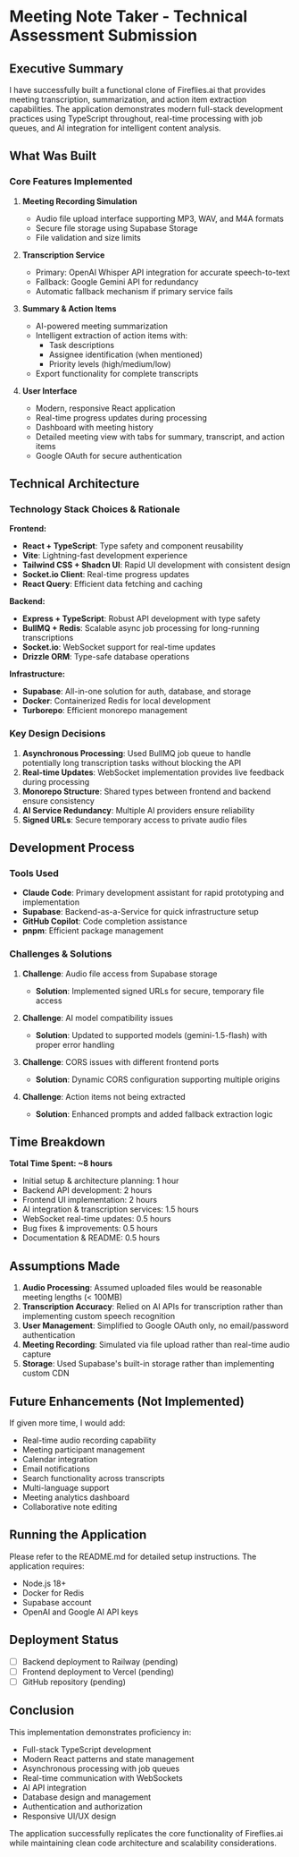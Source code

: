 # Meeting Note Taker - Technical Assessment Submission

## Executive Summary

I have successfully built a functional clone of Fireflies.ai that provides meeting transcription, summarization, and action item extraction capabilities. The application demonstrates modern full-stack development practices using TypeScript throughout, real-time processing with job queues, and AI integration for intelligent content analysis.

## What Was Built

### Core Features Implemented

1. **Meeting Recording Simulation**
   - Audio file upload interface supporting MP3, WAV, and M4A formats
   - Secure file storage using Supabase Storage
   - File validation and size limits

2. **Transcription Service**
   - Primary: OpenAI Whisper API integration for accurate speech-to-text
   - Fallback: Google Gemini API for redundancy
   - Automatic fallback mechanism if primary service fails

3. **Summary & Action Items**
   - AI-powered meeting summarization
   - Intelligent extraction of action items with:
     - Task descriptions
     - Assignee identification (when mentioned)
     - Priority levels (high/medium/low)
   - Export functionality for complete transcripts

4. **User Interface**
   - Modern, responsive React application
   - Real-time progress updates during processing
   - Dashboard with meeting history
   - Detailed meeting view with tabs for summary, transcript, and action items
   - Google OAuth for secure authentication

## Technical Architecture

### Technology Stack Choices & Rationale

**Frontend:**
- **React + TypeScript**: Type safety and component reusability
- **Vite**: Lightning-fast development experience
- **Tailwind CSS + Shadcn UI**: Rapid UI development with consistent design
- **Socket.io Client**: Real-time progress updates
- **React Query**: Efficient data fetching and caching

**Backend:**
- **Express + TypeScript**: Robust API development with type safety
- **BullMQ + Redis**: Scalable async job processing for long-running transcriptions
- **Socket.io**: WebSocket support for real-time updates
- **Drizzle ORM**: Type-safe database operations

**Infrastructure:**
- **Supabase**: All-in-one solution for auth, database, and storage
- **Docker**: Containerized Redis for local development
- **Turborepo**: Efficient monorepo management

### Key Design Decisions

1. **Asynchronous Processing**: Used BullMQ job queue to handle potentially long transcription tasks without blocking the API
2. **Real-time Updates**: WebSocket implementation provides live feedback during processing
3. **Monorepo Structure**: Shared types between frontend and backend ensure consistency
4. **AI Service Redundancy**: Multiple AI providers ensure reliability
5. **Signed URLs**: Secure temporary access to private audio files

## Development Process

### Tools Used
- **Claude Code**: Primary development assistant for rapid prototyping and implementation
- **Supabase**: Backend-as-a-Service for quick infrastructure setup
- **GitHub Copilot**: Code completion assistance
- **pnpm**: Efficient package management

### Challenges & Solutions

1. **Challenge**: Audio file access from Supabase storage
   - **Solution**: Implemented signed URLs for secure, temporary file access

2. **Challenge**: AI model compatibility issues
   - **Solution**: Updated to supported models (gemini-1.5-flash) with proper error handling

3. **Challenge**: CORS issues with different frontend ports
   - **Solution**: Dynamic CORS configuration supporting multiple origins

4. **Challenge**: Action items not being extracted
   - **Solution**: Enhanced prompts and added fallback extraction logic

## Time Breakdown

**Total Time Spent: ~8 hours**

- Initial setup & architecture planning: 1 hour
- Backend API development: 2 hours  
- Frontend UI implementation: 2 hours
- AI integration & transcription services: 1.5 hours
- WebSocket real-time updates: 0.5 hours
- Bug fixes & improvements: 0.5 hours
- Documentation & README: 0.5 hours

## Assumptions Made

1. **Audio Processing**: Assumed uploaded files would be reasonable meeting lengths (< 100MB)
2. **Transcription Accuracy**: Relied on AI APIs for transcription rather than implementing custom speech recognition
3. **User Management**: Simplified to Google OAuth only, no email/password authentication
4. **Meeting Recording**: Simulated via file upload rather than real-time audio capture
5. **Storage**: Used Supabase's built-in storage rather than implementing custom CDN

## Future Enhancements (Not Implemented)

If given more time, I would add:
- Real-time audio recording capability
- Meeting participant management
- Calendar integration
- Email notifications
- Search functionality across transcripts
- Multi-language support
- Meeting analytics dashboard
- Collaborative note editing

## Running the Application

Please refer to the README.md for detailed setup instructions. The application requires:
- Node.js 18+
- Docker for Redis
- Supabase account
- OpenAI and Google AI API keys

## Deployment Status

- [ ] Backend deployment to Railway (pending)
- [ ] Frontend deployment to Vercel (pending)
- [ ] GitHub repository (pending)

## Conclusion

This implementation demonstrates proficiency in:
- Full-stack TypeScript development
- Modern React patterns and state management
- Asynchronous processing with job queues
- Real-time communication with WebSockets
- AI API integration
- Database design and management
- Authentication and authorization
- Responsive UI/UX design

The application successfully replicates the core functionality of Fireflies.ai while maintaining clean code architecture and scalability considerations.